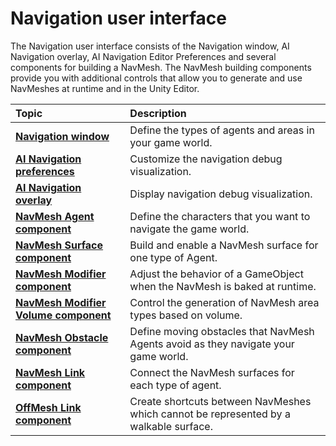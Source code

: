 # Navigation user interface 

The Navigation user interface consists of the Navigation window, AI Navigation overlay, AI Navigation Editor Preferences and several components for building a NavMesh. The NavMesh building components provide you with additional controls that allow you to generate and use NavMeshes at runtime and in the Unity Editor.

| **Topic**             | **Description**         |
| :-------------------- | :----------------------- |
| [**Navigation window**](NavigationWindow.md) | Define the types of agents and areas in your game world. |
| [**AI Navigation preferences**](NavEditorPreferences.md) | Customize the navigation debug visualization. |
| [**AI Navigation overlay**](NavigationOverlay.md) | Display navigation debug visualization. |
| [**NavMesh Agent component**](NavMeshAgent.md) | Define the characters that you want to navigate the game world. |
| [**NavMesh Surface component**](NavMeshSurface.md) | Build and enable a NavMesh surface for one type of Agent. |
| [**NavMesh Modifier component**](NavMeshModifier.md) | Adjust the behavior of a GameObject when the NavMesh is baked at runtime. |
| [**NavMesh Modifier Volume component**](NavMeshModifierVolume.md) | Control the generation of NavMesh area types based on volume. |
| [**NavMesh Obstacle component**](NavMeshObstacle.md) | Define moving obstacles that NavMesh Agents avoid as they navigate your game world. |
| [**NavMesh Link component**](NavMeshLink.md) | Connect the NavMesh surfaces for each type of agent. |
| [**OffMesh Link component**](OffMeshLink.md) | Create shortcuts between NavMeshes which cannot be represented by a walkable surface. |